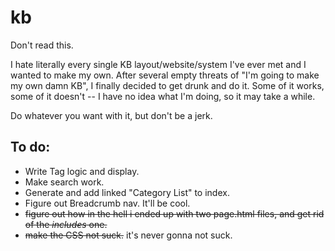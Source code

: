 # kb


Don't read this.

I hate literally every single KB layout/website/system I've ever met and I wanted to make my own. After several empty threats of "I'm going to make my own damn KB", I finally decided to get drunk and do it. Some of it works, some of it doesn't -- I have no idea what I'm doing, so it may take a while.

Do whatever you want with it, but don't be a jerk.

## To do:

- Write Tag logic and display.
- Make search work.
- Generate and add linked "Category List" to index.
- Figure out Breadcrumb nav. It'll be cool. 
- ~~figure out how in the hell i ended up with two page.html files, and get rid of the _includes_ one.~~
- ~~make the CSS not suck.~~ it's never gonna not suck.
